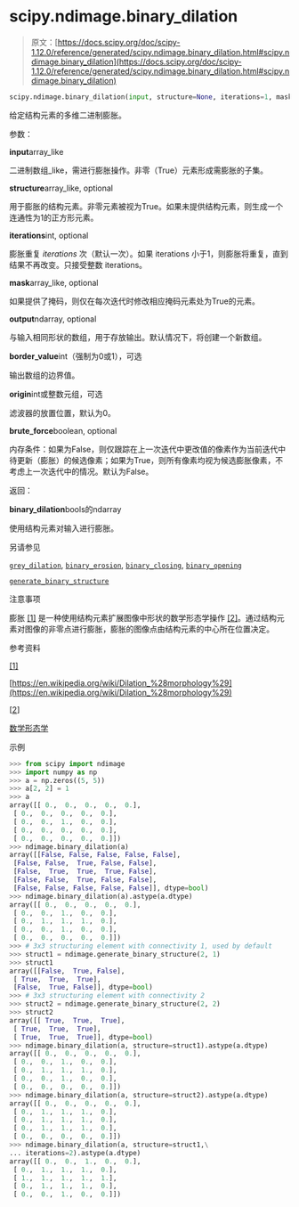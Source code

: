 # scipy.ndimage.binary_dilation

> 原文：[https://docs.scipy.org/doc/scipy-1.12.0/reference/generated/scipy.ndimage.binary_dilation.html#scipy.ndimage.binary_dilation](https://docs.scipy.org/doc/scipy-1.12.0/reference/generated/scipy.ndimage.binary_dilation.html#scipy.ndimage.binary_dilation)

```py
scipy.ndimage.binary_dilation(input, structure=None, iterations=1, mask=None, output=None, border_value=0, origin=0, brute_force=False)
```

给定结构元素的多维二进制膨胀。

参数：

**input**array_like

二进制数组_like，需进行膨胀操作。非零（True）元素形成需膨胀的子集。

**structure**array_like, optional

用于膨胀的结构元素。非零元素被视为True。如果未提供结构元素，则生成一个连通性为1的正方形元素。

**iterations**int, optional

膨胀重复 *iterations* 次（默认一次）。如果 iterations 小于1，则膨胀将重复，直到结果不再改变。只接受整数 iterations。

**mask**array_like, optional

如果提供了掩码，则仅在每次迭代时修改相应掩码元素处为True的元素。

**output**ndarray, optional

与输入相同形状的数组，用于存放输出。默认情况下，将创建一个新数组。

**border_value**int（强制为0或1），可选

输出数组的边界值。

**origin**int或整数元组，可选

滤波器的放置位置，默认为0。

**brute_force**boolean, optional

内存条件：如果为False，则仅跟踪在上一次迭代中更改值的像素作为当前迭代中待更新（膨胀）的候选像素；如果为True，则所有像素均视为候选膨胀像素，不考虑上一次迭代中的情况。默认为False。

返回：

**binary_dilation**bools的ndarray

使用结构元素对输入进行膨胀。

另请参见

[`grey_dilation`](https://docs.scipy.org/doc/scipy-1.12.0/reference/generated/scipy.ndimage.grey_dilation.html#scipy.ndimage.grey_dilation "scipy.ndimage.grey_dilation"), [`binary_erosion`](https://docs.scipy.org/doc/scipy-1.12.0/reference/generated/scipy.ndimage.binary_erosion.html#scipy.ndimage.binary_erosion "scipy.ndimage.binary_erosion"), [`binary_closing`](https://docs.scipy.org/doc/scipy-1.12.0/reference/generated/scipy.ndimage.binary_closing.html#scipy.ndimage.binary_closing "scipy.ndimage.binary_closing"), [`binary_opening`](https://docs.scipy.org/doc/scipy-1.12.0/reference/generated/scipy.ndimage.binary_opening.html#scipy.ndimage.binary_opening "scipy.ndimage.binary_opening")

[`generate_binary_structure`](https://docs.scipy.org/doc/scipy-1.12.0/reference/generated/scipy.ndimage.generate_binary_structure.html#scipy.ndimage.generate_binary_structure "scipy.ndimage.generate_binary_structure")

注意事项

膨胀 [[1]](#r50c2bb0b3132-1) 是一种使用结构元素扩展图像中形状的数学形态学操作 [[2]](#r50c2bb0b3132-2)。通过结构元素对图像的非零点进行膨胀，膨胀的图像点由结构元素的中心所在位置决定。

参考资料

[[1]](#id1)

[https://en.wikipedia.org/wiki/Dilation_%28morphology%29](https://en.wikipedia.org/wiki/Dilation_%28morphology%29)

[[2](#id2)]

[数学形态学](https://en.wikipedia.org/wiki/Mathematical_morphology)

示例

```py
>>> from scipy import ndimage
>>> import numpy as np
>>> a = np.zeros((5, 5))
>>> a[2, 2] = 1
>>> a
array([[ 0.,  0.,  0.,  0.,  0.],
 [ 0.,  0.,  0.,  0.,  0.],
 [ 0.,  0.,  1.,  0.,  0.],
 [ 0.,  0.,  0.,  0.,  0.],
 [ 0.,  0.,  0.,  0.,  0.]])
>>> ndimage.binary_dilation(a)
array([[False, False, False, False, False],
 [False, False,  True, False, False],
 [False,  True,  True,  True, False],
 [False, False,  True, False, False],
 [False, False, False, False, False]], dtype=bool)
>>> ndimage.binary_dilation(a).astype(a.dtype)
array([[ 0.,  0.,  0.,  0.,  0.],
 [ 0.,  0.,  1.,  0.,  0.],
 [ 0.,  1.,  1.,  1.,  0.],
 [ 0.,  0.,  1.,  0.,  0.],
 [ 0.,  0.,  0.,  0.,  0.]])
>>> # 3x3 structuring element with connectivity 1, used by default
>>> struct1 = ndimage.generate_binary_structure(2, 1)
>>> struct1
array([[False,  True, False],
 [ True,  True,  True],
 [False,  True, False]], dtype=bool)
>>> # 3x3 structuring element with connectivity 2
>>> struct2 = ndimage.generate_binary_structure(2, 2)
>>> struct2
array([[ True,  True,  True],
 [ True,  True,  True],
 [ True,  True,  True]], dtype=bool)
>>> ndimage.binary_dilation(a, structure=struct1).astype(a.dtype)
array([[ 0.,  0.,  0.,  0.,  0.],
 [ 0.,  0.,  1.,  0.,  0.],
 [ 0.,  1.,  1.,  1.,  0.],
 [ 0.,  0.,  1.,  0.,  0.],
 [ 0.,  0.,  0.,  0.,  0.]])
>>> ndimage.binary_dilation(a, structure=struct2).astype(a.dtype)
array([[ 0.,  0.,  0.,  0.,  0.],
 [ 0.,  1.,  1.,  1.,  0.],
 [ 0.,  1.,  1.,  1.,  0.],
 [ 0.,  1.,  1.,  1.,  0.],
 [ 0.,  0.,  0.,  0.,  0.]])
>>> ndimage.binary_dilation(a, structure=struct1,\
... iterations=2).astype(a.dtype)
array([[ 0.,  0.,  1.,  0.,  0.],
 [ 0.,  1.,  1.,  1.,  0.],
 [ 1.,  1.,  1.,  1.,  1.],
 [ 0.,  1.,  1.,  1.,  0.],
 [ 0.,  0.,  1.,  0.,  0.]]) 
```
